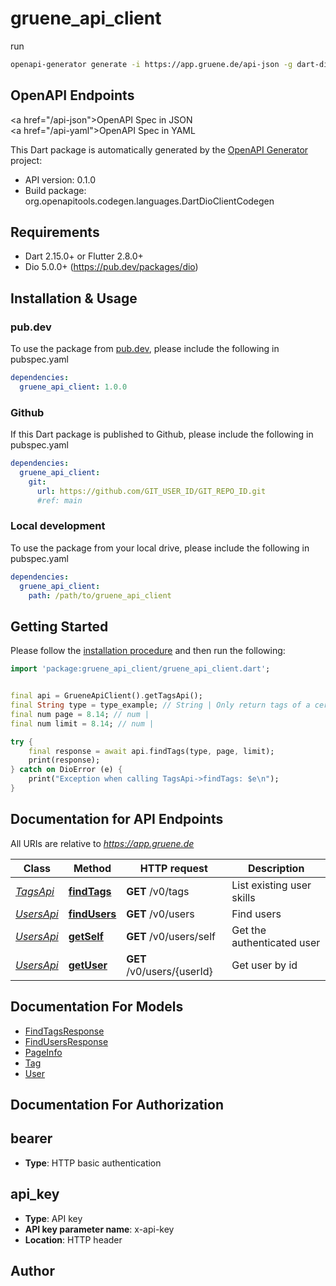 # gruene_api_client 

run
```bash
openapi-generator generate -i https://app.gruene.de/api-json -g dart-dio --additional-properties=pubName=gruene_api_client --additional-properties=pubLibrary=api_client --additional-properties=pubVersion=<version> && flutter pub run build_runner build
```

## OpenAPI Endpoints
<a href=\"/api-json\">OpenAPI Spec in JSON</a><br>
<a href=\"/api-yaml\">OpenAPI Spec in YAML</a><br>


This Dart package is automatically generated by the [OpenAPI Generator](https://openapi-generator.tech) project:

- API version: 0.1.0
- Build package: org.openapitools.codegen.languages.DartDioClientCodegen

## Requirements

* Dart 2.15.0+ or Flutter 2.8.0+
* Dio 5.0.0+ (https://pub.dev/packages/dio)

## Installation & Usage

### pub.dev
To use the package from [pub.dev](https://pub.dev), please include the following in pubspec.yaml
```yaml
dependencies:
  gruene_api_client: 1.0.0
```

### Github
If this Dart package is published to Github, please include the following in pubspec.yaml
```yaml
dependencies:
  gruene_api_client:
    git:
      url: https://github.com/GIT_USER_ID/GIT_REPO_ID.git
      #ref: main
```

### Local development
To use the package from your local drive, please include the following in pubspec.yaml
```yaml
dependencies:
  gruene_api_client:
    path: /path/to/gruene_api_client
```

## Getting Started

Please follow the [installation procedure](#installation--usage) and then run the following:

```dart
import 'package:gruene_api_client/gruene_api_client.dart';


final api = GrueneApiClient().getTagsApi();
final String type = type_example; // String | Only return tags of a certain type
final num page = 8.14; // num | 
final num limit = 8.14; // num | 

try {
    final response = await api.findTags(type, page, limit);
    print(response);
} catch on DioError (e) {
    print("Exception when calling TagsApi->findTags: $e\n");
}

```

## Documentation for API Endpoints

All URIs are relative to *https://app.gruene.de*

Class | Method | HTTP request | Description
------------ | ------------- | ------------- | -------------
[*TagsApi*](doc/TagsApi.md) | [**findTags**](doc/TagsApi.md#findtags) | **GET** /v0/tags | List existing user skills
[*UsersApi*](doc/UsersApi.md) | [**findUsers**](doc/UsersApi.md#findusers) | **GET** /v0/users | Find users
[*UsersApi*](doc/UsersApi.md) | [**getSelf**](doc/UsersApi.md#getself) | **GET** /v0/users/self | Get the authenticated user
[*UsersApi*](doc/UsersApi.md) | [**getUser**](doc/UsersApi.md#getuser) | **GET** /v0/users/{userId} | Get user by id


## Documentation For Models

 - [FindTagsResponse](doc/FindTagsResponse.md)
 - [FindUsersResponse](doc/FindUsersResponse.md)
 - [PageInfo](doc/PageInfo.md)
 - [Tag](doc/Tag.md)
 - [User](doc/User.md)


## Documentation For Authorization


## bearer

- **Type**: HTTP basic authentication

## api_key

- **Type**: API key
- **API key parameter name**: x-api-key
- **Location**: HTTP header


## Author




